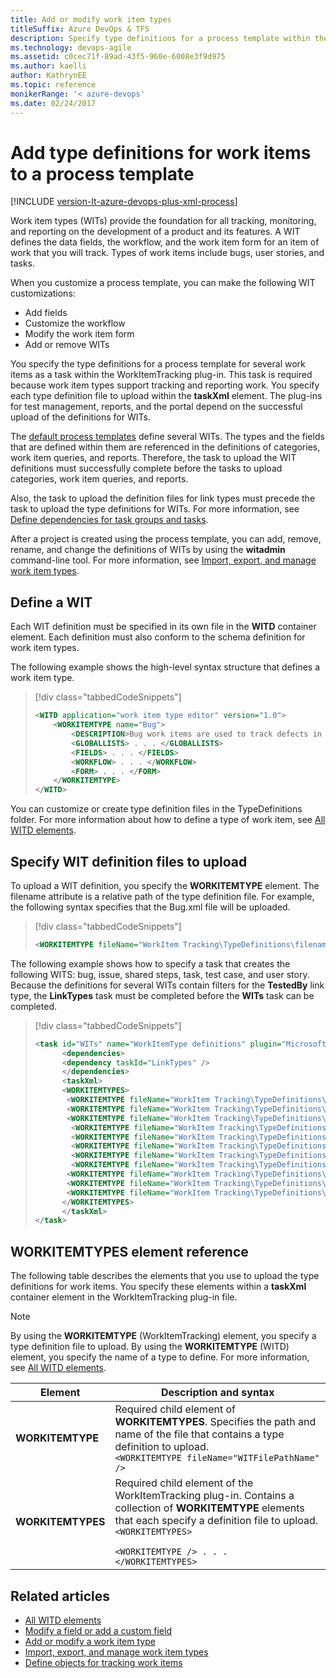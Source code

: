 ```yaml
---
title: Add or modify work item types 
titleSuffix: Azure DevOps & TFS
description: Specify type definitions for a process template within the WorkItemTracking plug-in 
ms.technology: devops-agile
ms.assetid: c0cec71f-89ad-43f5-960e-6008e3f9d975
ms.author: kaelli
author: KathrynEE
ms.topic: reference
monikerRange: '< azure-devops' 
ms.date: 02/24/2017
---
```



# Add type definitions for work items to a process template

[!INCLUDE [version-lt-azure-devops-plus-xml-process](../../includes/version-lt-azure-devops-plus-xml-process.md)]

Work item types (WITs) provide the foundation for all tracking, monitoring, and reporting on the development of a product and its features. A WIT defines the data fields, the workflow, and the work item form for an item of work that you will track. Types of work items include bugs, user stories, and tasks. 

When you customize a process template, you can make the following WIT customizations:
- Add fields
- Customize the workflow
- Modify the work item form
- Add or remove WITs  
  
You specify the type definitions for a process template for several work items as a task within the WorkItemTracking plug-in. This task is required because work item types support tracking and reporting work. You specify each type definition file to upload within the **taskXml** element. The plug-ins for test management, reports, and the portal depend on the successful upload of the definitions for WITs.  
  
The [default process templates](../../boards/work-items/guidance/choose-process.md) define several WITs. The types and the fields that are defined within them are referenced in the definitions of categories, work item queries, and reports. Therefore, the task to upload the WIT definitions must successfully complete before the tasks to upload categories, work item queries, and reports.  
  
Also, the task to upload the definition files for link types must precede the task to upload the type definitions for WITs. For more information, see [Define dependencies for task groups and tasks](define-dependencies-plug-ins-groups-tasks.md).  
  
After a project is created using the process template, you can add, remove, rename, and change the definitions of WITs by using the **witadmin** command-line tool. For more information, see [Import, export, and manage work item types](../witadmin/witadmin-import-export-manage-wits.md).  
  
<a name="create"></a> 
##  Define a WIT   
Each WIT definition must be specified in its own file in the **WITD** container element. Each definition must also conform to the schema definition for work item types. 

The following example shows the high-level syntax structure that defines a work item type.  
  
> [!div class="tabbedCodeSnippets"]
> ```XML
> <WITD application="work item type editor" version="1.0">  
>     <WORKITEMTYPE name="Bug">  
>         <DESCRIPTION>Bug work items are used to track defects in the code.</DESCRIPTION>  
>         <GLOBALLISTS> . . . </GLOBALLISTS>  
>         <FIELDS> . . . </FIELDS>  
>         <WORKFLOW> . . . </WORKFLOW>  
>         <FORM> . . . </FORM>  
>     </WORKITEMTYPE>  
> </WITD>  
> ```  
  
 You can customize or create type definition files in the TypeDefinitions folder. For more information about how to define a type of work item, see [All WITD elements](../xml/all-witd-xml-elements-reference.md).  
  
<a name="upload"></a> 
##  Specify WIT definition files to upload  
 To upload a WIT definition, you specify the **WORKITEMTYPE** element. The filename attribute is a relative path of the type definition file. For example, the following syntax specifies that the Bug.xml file will be uploaded.  
  
> [!div class="tabbedCodeSnippets"]
> ```XML
> <WORKITEMTYPE fileName="WorkItem Tracking\TypeDefinitions\filename.xml"/>  
> ```  
  
The following example shows how to specify a task that creates the following WITS: bug, issue, shared steps, task, test case, and user story. Because the definitions for several WITs contain filters for the **TestedBy** link type, the **LinkTypes** task must be completed before the **WITs** task can be completed.  
  
> [!div class="tabbedCodeSnippets"]
> ```XML 
> <task id="WITs" name="WorkItemType definitions" plugin="Microsoft.ProjectCreationWizard.WorkItemTracking" completionMessage="Work item types created">  
>       <dependencies>  
>       <dependency taskId="LinkTypes" />  
>       </dependencies>  
>       <taskXml>  
>       <WORKITEMTYPES>  
>        <WORKITEMTYPE fileName="WorkItem Tracking\TypeDefinitions\Bug.xml" />  
>        <WORKITEMTYPE fileName="WorkItem Tracking\TypeDefinitions\Issue.xml" />  
>        <WORKITEMTYPE fileName="WorkItem Tracking\TypeDefinitions\CodeReviewRequest.xml" />  
>         <WORKITEMTYPE fileName="WorkItem Tracking\TypeDefinitions\CodeReviewResponse.xml" />  
>         <WORKITEMTYPE fileName="WorkItem Tracking\TypeDefinitions\Feature.xml" />  
>         <WORKITEMTYPE fileName="WorkItem Tracking\TypeDefinitions\FeedbackRequest.xml" />  
>         <WORKITEMTYPE fileName="WorkItem Tracking\TypeDefinitions\FeedbackResponse.xml" />   
>         <WORKITEMTYPE fileName="WorkItem Tracking\TypeDefinitions\SharedStep.xml" />  
>        <WORKITEMTYPE fileName="WorkItem Tracking\TypeDefinitions\Task.xml" />  
>        <WORKITEMTYPE fileName="WorkItem Tracking\TypeDefinitions\TestCase.xml" />  
>        <WORKITEMTYPE fileName="WorkItem Tracking\TypeDefinitions\UserStory.xml" />  
>       </WORKITEMTYPES>  
>       </taskXml>  
> </task>  
> ```  
  
<a name="elements"></a> 
##  WORKITEMTYPES element reference  
 The following table describes the elements that you use to upload the type definitions for work items. You specify these elements within a **taskXml** container element in the WorkItemTracking plug-in file.  
  
> [!NOTE]
>  By using the **WORKITEMTYPE** (WorkItemTracking) element, you specify a type definition file to upload. By using the **WORKITEMTYPE** (WITD) element, you specify the name of a type to define. For more information, see [All WITD elements](../xml/all-witd-xml-elements-reference.md).  
  
|Element| Description and syntax|  
|-------------|------------|
|**WORKITEMTYPE**|Required child element of **WORKITEMTYPES**. Specifies the path and name of the file that contains a type definition to upload.<br /> `<WORKITEMTYPE fileName="WITFilePathName" />`|  
|**WORKITEMTYPES**|Required child element of the WorkItemTracking plug-in. Contains a collection of **WORKITEMTYPE** elements that each specify a definition file to upload. <br/><code>&lt;WORKITEMTYPES&gt; <br/>      &lt;WORKITEMTYPE /&gt;   . . . <br/>&lt;/WORKITEMTYPES&gt; </code>  |  
  
## Related articles
-  [All WITD elements](../xml/all-witd-xml-elements-reference.md)   
-  [Modify a field or add a custom field](../add-modify-field.md)   
-  [Add or modify a work item type](../add-modify-wit.md)   
-  [Import, export, and manage work item types](../witadmin/witadmin-import-export-manage-wits.md)   
-  [Define objects for tracking work items](define-objects-track-work-items-plug-in.md)


